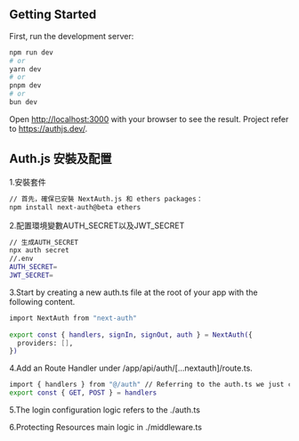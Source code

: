 
## Getting Started

First, run the development server:

```bash
npm run dev
# or
yarn dev
# or
pnpm dev
# or
bun dev
```

Open [http://localhost:3000](http://localhost:3000) with your browser to see the result.
Project refer to https://authjs.dev/.

## Auth.js 安裝及配置
1.安裝套件
```bash
// 首先，確保已安裝 NextAuth.js 和 ethers packages：
npm install next-auth@beta ethers
```
2.配置環境變數AUTH_SECRET以及JWT_SECRET
```bash
// 生成AUTH_SECRET
npx auth secret
//.env
AUTH_SECRET=
JWT_SECRET=
```
3.Start by creating a new auth.ts file at the root of your app with the following content.
```bash
import NextAuth from "next-auth"
 
export const { handlers, signIn, signOut, auth } = NextAuth({
  providers: [],
})
```
4.Add an Route Handler under /app/api/auth/[...nextauth]/route.ts.
```bash
import { handlers } from "@/auth" // Referring to the auth.ts we just created
export const { GET, POST } = handlers
```
5.The login configuration logic refers to the ./auth.ts

6.Protecting Resources main logic in ./middleware.ts



